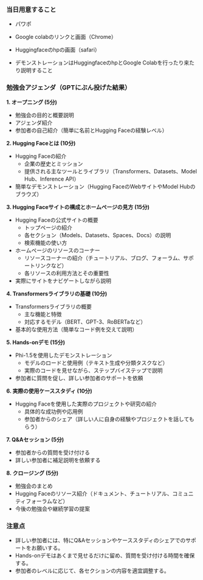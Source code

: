 ### 当日用意すること
- パワポ
- Google colabのリンクと画面（Chrome）
- Huggingfaceのhpの画面（safari）

- デモンストレーションはHuggingfaceのhpとGoogle Colabを行ったり来たり説明すること


### 勉強会アジェンダ（GPTにぶん投げた結果）

**1. オープニング (5分)**
- 勉強会の目的と概要説明
- アジェンダ紹介
- 参加者の自己紹介（簡単に名前とHugging Faceの経験レベル）

**2. Hugging Faceとは (10分)**
- Hugging Faceの紹介
  - 企業の歴史とミッション
  - 提供される主なツールとライブラリ（Transformers、Datasets、Model Hub、Inference API）
- 簡単なデモンストレーション（Hugging FaceのWebサイトやModel Hubのブラウズ）

**3. Hugging Faceサイトの構成とホームページの見方 (15分)**
- Hugging Faceの公式サイトの概要
  - トップページの紹介
  - 各セクション（Models、Datasets、Spaces、Docs）の説明
  - 検索機能の使い方
- ホームページのリソースのコーナー
  - リソースコーナーの紹介（チュートリアル、ブログ、フォーラム、サポートリンクなど）
  - 各リソースの利用方法とその重要性
- 実際にサイトをナビゲートしながら説明

**4. Transformersライブラリの基礎 (10分)**
- Transformersライブラリの概要
  - 主な機能と特徴
  - 対応するモデル（BERT、GPT-3、RoBERTaなど）
- 基本的な使用方法（簡単なコード例を交えて説明）

**5. Hands-onデモ (15分)**
- Phi-1.5を使用したデモンストレーション
  - モデルのロードと使用例（テキスト生成や分類タスクなど）
  - 実際のコードを見せながら、ステップバイステップで説明
- 参加者に質問を促し、詳しい参加者のサポートを依頼

**6. 実際の使用ケーススタディ (10分)**
- Hugging Faceを使用した実際のプロジェクトや研究の紹介
  - 具体的な成功例や応用例
  - 参加者からのシェア（詳しい人に自身の経験やプロジェクトを話してもらう）

**7. Q&Aセッション (5分)**
- 参加者からの質問を受け付ける
- 詳しい参加者に補足説明を依頼する

**8. クロージング (5分)**
- 勉強会のまとめ
- Hugging Faceのリソース紹介（ドキュメント、チュートリアル、コミュニティフォーラムなど）
- 今後の勉強会や継続学習の提案

### 注意点
- 詳しい参加者には、特にQ&Aセッションやケーススタディのシェアでのサポートをお願いする。
- Hands-onデモはあくまで見せるだけに留め、質問を受け付ける時間を確保する。
- 参加者のレベルに応じて、各セクションの内容を適宜調整する。
